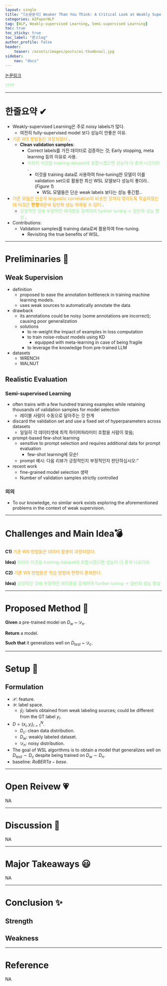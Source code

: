 ```yaml
---
layout: single
title: "[논문분석] Weaker Than You Think: A Critical Look at Weakly Supervised Learning"
categories: AIPaperNLP
tag: [NLP, Weakly-supervised Learning, Semi-supervised Learning]
toc: true
toc_sticky: true
toc_label: "쭌스log"
author_profile: false
header:
    teaser: /assets/images/posts/ai-thumbnail.jpg
sidebar:
    nav: "docs"
---
```


[논문링크](https://arxiv.org/pdf/2305.17442.pdf)

<span style="color:lightgreen"> ???? </span>

****
# 한줄요약 ✔
- Weakly-supervised Learning은 주로 noisy labels가 많다.
  - 여전히 fully-supervised model 보다 성능이 안좋은 이유.
- <span style="color:orange"> 기존 WS 방법들은 과장되었다 </span>.
  - **Clean validation samples**:
    - Correct labels를 가진 데이터로 검증하는 것; Early stopping, meta learning 등의 이유로 사용.
    - <span style="color:lightgreen"> 차라리 이것을 training dataset에 포함시켰으면 성능이 더 좋게 나오더라 </span>.
      - 이것을 training data로 사용하여 fine-tuning한 모델이 이를 validation set으로 활용한 최신 WSL 모델보다 성능이 좋더라.. (*Figure 1*)
        - WSL 모델들은 단순 weak labels 보다는 성능 좋긴함..
- <span style="color:orange"> 기존 모델은 단순히 linguistic correlation이 비슷한 것끼리 엮이도록 학습하였는데 이것은 **편향**때문에 일반화 성능 저하될 수 있다 </span>.
  - <span style="color:lightgreen"> 긍정적인 것에 부정적인 레이블을 강제하여 further tuning → 일반화 성능 향상 </span>.
- Contributions:
  - Validation samples를 training data로써 활용하여 fine-tuning.
    - Revisiting the true benefits of WSL.

****
# Preliminaries 🍱
## Weak Supervision
- definition
  - proposed to ease the annotation bottleneck in training machine learning models.
  - uses weak sources to automatically annotate the data
- drawback
  - its annotations could be noisy (some annotations are incorrect); causing poor generalization
  - solutions
    - to re-weight the impact of examples in loss computation
    - to train noise-robust models using KD
      - equipped with meta-learning in case of being fragile
    - to leverage the knowledge from pre-trained LLM
- datasets
  - WRENCH
  - WALNUT

## Realistic Evaluation
### Semi-supervised Learning
- often trains with a few hundred training examples while retaining thousands of validation samples for model selection
  - 레이블 사람이 수동으로 달아주는 것 한계
- discard the validation set and use a fixed set of hyperparameters across datasets
  - 일일히 각 데이터셋에 최적 하이퍼파라미터 조합을 사람이 찾음;
- prompt-based few-shot learning
  - sensitive to prompt selection and requires additional data for prompt evaluation
    - few-shot learning에 모순!
  - prompt 예시: 다음 리뷰가 긍정적인지 부정적인지 판단하십시오:”
- recent work
  - fine-grained model selection 생략
  - Number of validation samples strictly controlled

### 의의
- To our knowledge, no similar work exists exploring the aforementioned problems in the context of weak supervision.

****
# Challenges and Main Idea💣
**C1)** <span style="color:orange"> 기존 WS 방법들은 데이터 활용이 과장되었다. </span>

**Idea)** <span style="color:lightgreen"> 차라리 이것을 training dataset에 포함시켰으면 성능이 더 좋게 나오더라 </span>

**C2)** <span style="color:orange"> 기존 WS 방법들은 학습 방법에 편향이 존재한다. </span>

**Idea)** <span style="color:lightgreen"> 긍정적인 것에 부정적인 레이블을 강제하여 further tuning → 일반화 성능 향상 </span>

****
# Proposed Method 🧿
**Given** a pre-trained model on $D_w$ ~ $\mathcal{D}_n$.

**Return** a model.

**Such that** it generalizes well on $D_{test}$ ~ $\mathcal{D}_c$.

****
# Setup 👀
## Formulation
- $\mathcal{X}$: feature.
- $\mathcal{Y}$: label space.
  - $\hat{y}_i$: labels obtained from weak labeling sources; could be different from the GT label $y_i$.
- $D={(x_i,y_i)}^N_{i=1}$.
  - $D_c$: clean data distribution.
  - $D_w$: weakly labeled dataset.
  - $\mathcal{D}_n$: noisy distribution.
- The goal of WSL algorithms is to obtain a model that generalizes well on $D_{test} ∼ D_c$ despite being trained on $D_w ∼ D_n$.
- baseline: $RoBERTa-base$.

****
# Open Reivew 💗
NA

****
# Discussion 🍟
NA

****
# Major Takeaways 😃
NA

****
# Conclusion ✨
## Strength
## Weakness

****
# Reference
NA